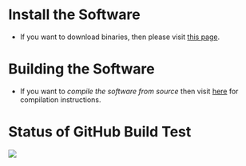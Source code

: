 # Install the Software

- If you want to download binaries, then please visit [this page](https://simtk.org/frs/index.php?group_id=188).

# Building the Software

 - If you want to *compile the software from source* then visit [here](https://github.com/SimVascular/SimVascular/wiki/wiki_for_developers) for compilation instructions.

# Status of GitHub Build Test

<img src="https://github.com/SimVascular/SimVascular/actions/workflows/build.yml/badge.svg"/>
